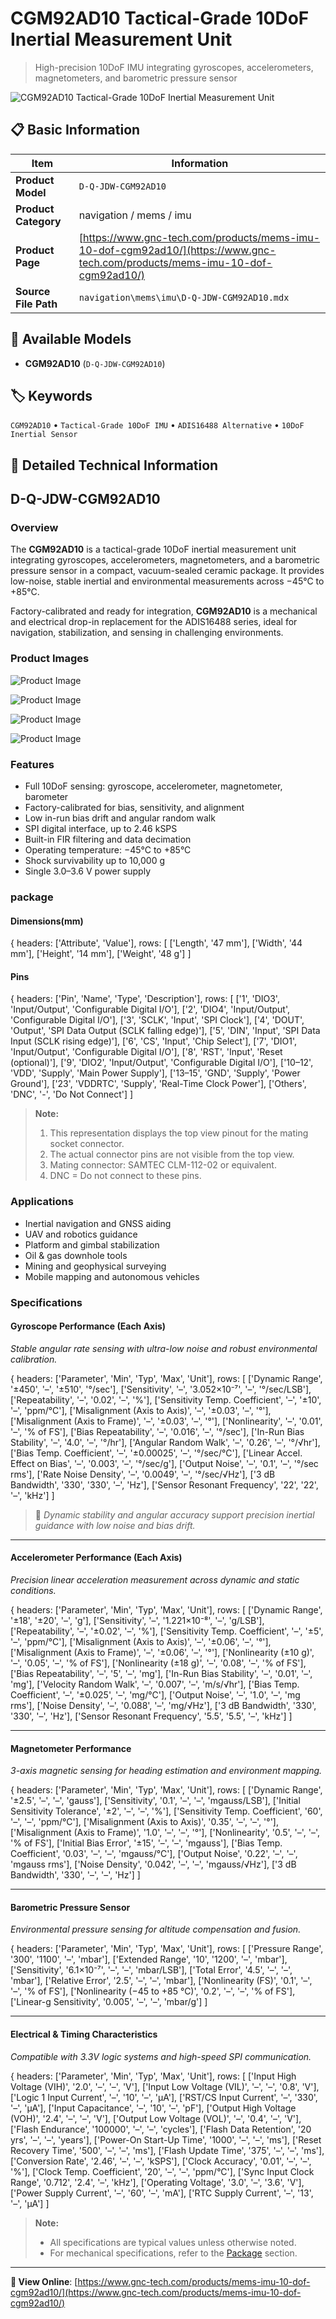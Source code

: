 # CGM92AD10 Tactical-Grade 10DoF Inertial Measurement Unit

> High-precision 10DoF IMU integrating gyroscopes, accelerometers, magnetometers, and barometric pressure sensor

![CGM92AD10 Tactical-Grade 10DoF Inertial Measurement Unit](https://www.gnc-tech.com/products/navigation/mems/imu/D-Q-JDW-CGM92AD10/D-Q-JDW-CGM92AD10.webp)

## 📋 Basic Information

| Item | Information |
|------|------|
| **Product Model** | `D-Q-JDW-CGM92AD10` |
| **Product Category** | navigation / mems / imu |
| **Product Page** | [https://www.gnc-tech.com/products/mems-imu-10-dof-cgm92ad10/](https://www.gnc-tech.com/products/mems-imu-10-dof-cgm92ad10/) |
| **Source File Path** | `navigation\mems\imu\D-Q-JDW-CGM92AD10.mdx` |

## 🔧 Available Models

- **CGM92AD10** (`D-Q-JDW-CGM92AD10`)

## 🏷️ Keywords

`CGM92AD10` • `Tactical-Grade 10DoF IMU` • `ADIS16488 Alternative` • `10DoF Inertial Sensor`

## 📖 Detailed Technical Information

## D-Q-JDW-CGM92AD10

### Overview

The **CGM92AD10** is a tactical-grade 10DoF inertial measurement unit integrating gyroscopes, accelerometers, magnetometers, and a barometric pressure sensor in a compact, vacuum-sealed ceramic package. It provides low-noise, stable inertial and environmental measurements across −45°C to +85°C.

Factory-calibrated and ready for integration, **CGM92AD10** is a mechanical and electrical drop-in replacement for the ADIS16488 series, ideal for navigation, stabilization, and sensing in challenging environments.

### Product Images

![Product Image](https://www.gnc-tech.com/products/navigation/mems/imu/D-Q-JDW-CGM92AD10/D-Q-JDW-CGM92AD10-Slide-01.webp)

![Product Image](https://www.gnc-tech.com/products/navigation/mems/imu/D-Q-JDW-CGM92AD10/D-Q-JDW-CGM92AD10-Slide-02.webp)

![Product Image](https://www.gnc-tech.com/products/navigation/mems/imu/D-Q-JDW-CGM92AD10/D-Q-JDW-CGM92AD10-Slide-03.webp)

![Product Image](https://www.gnc-tech.com/products/navigation/mems/imu/D-Q-JDW-CGM92AD10/D-Q-JDW-CGM92AD10-Slide-04.webp)

### Features

- Full 10DoF sensing: gyroscope, accelerometer, magnetometer, barometer
- Factory-calibrated for bias, sensitivity, and alignment
- Low in-run bias drift and angular random walk
- SPI digital interface, up to 2.46 kSPS
- Built-in FIR filtering and data decimation
- Operating temperature: −45°C to +85°C
- Shock survivability up to 10,000 g
- Single 3.0–3.6 V power supply

### package

#### Dimensions(mm)
<ProductImage
productId="D-Q-JDW-CGM92AD10" 
type="package" 
subType="overview" 
invertMode="light-only" 
/>
<ProductImage 
productId="D-Q-JDW-CGM92AD10" 
type="package" 
subType="dimensions" 
invertMode="light-only" 
/>
    
{
  headers: ['Attribute', 'Value'],
  rows: [
['Length', '47 mm'],
['Width', '44 mm'],
['Height', '14 mm'],
['Weight', '48 g']
  ]

#### Pins
<ProductImage 
productId="D-Q-JDW-CGM92AD10" 
type="package" 
subType="pins" 
invertMode="light-only" 
/>
<ProductImage 
productId="D-Q-JDW-CGM92AD10" 
type="package" 
subType="pin-assignments" 
invertMode="light-only" 
/>
    
{
  headers: ['Pin', 'Name', 'Type', 'Description'],
  rows: [
['1', 'DIO3', 'Input/Output', 'Configurable Digital I/O'],
['2', 'DIO4', 'Input/Output', 'Configurable Digital I/O'],
['3', 'SCLK', 'Input', 'SPI Clock'],
['4', 'DOUT', 'Output', 'SPI Data Output (SCLK falling edge)'],
['5', 'DIN', 'Input', 'SPI Data Input (SCLK rising edge)'],
['6', 'CS', 'Input', 'Chip Select'],
['7', 'DIO1', 'Input/Output', 'Configurable Digital I/O'],
['8', 'RST', 'Input', 'Reset (optional)'],
['9', 'DIO2', 'Input/Output', 'Configurable Digital I/O'],
['10–12', 'VDD', 'Supply', 'Main Power Supply'],
['13–15', 'GND', 'Supply', 'Power Ground'],
['23', 'VDDRTC', 'Supply', 'Real-Time Clock Power'],
['Others', 'DNC', '-', 'Do Not Connect']
  ]

> **Note:**
> 1. This representation displays the top view pinout for the mating socket connector.
> 2. The actual connector pins are not visible from the top view.
> 3. Mating connector: SAMTEC CLM-112-02 or equivalent.
> 4. DNC = Do not connect to these pins.

### Applications

- Inertial navigation and GNSS aiding
- UAV and robotics guidance
- Platform and gimbal stabilization
- Oil & gas downhole tools
- Mining and geophysical surveying
- Mobile mapping and autonomous vehicles

### Specifications

#### Gyroscope Performance (Each Axis)

  _Stable angular rate sensing with ultra-low noise and robust environmental calibration._

  
{
headers: ['Parameter', 'Min', 'Typ', 'Max', 'Unit'],
rows: [
  ['Dynamic Range', '±450', '–', '±510', '°/sec'],
  ['Sensitivity', '–', '3.052×10⁻⁷', '–', '°/sec/LSB'],
  ['Repeatability', '–', '0.02', '–', '%'],
  ['Sensitivity Temp. Coefficient', '–', '±10', '–', 'ppm/°C'],
  ['Misalignment (Axis to Axis)', '–', '±0.03', '–', '°'],
  ['Misalignment (Axis to Frame)', '–', '±0.03', '–', '°'],
  ['Nonlinearity', '–', '0.01', '–', '% of FS'],
  ['Bias Repeatability', '–', '0.016', '–', '°/sec'],
  ['In-Run Bias Stability', '–', '4.0', '–', '°/hr'],
  ['Angular Random Walk', '–', '0.26', '–', '°/√hr'],
  ['Bias Temp. Coefficient', '–', '±0.00025', '–', '°/sec/°C'],
  ['Linear Accel. Effect on Bias', '–', '0.003', '–', '°/sec/g'],
  ['Output Noise', '–', '0.1', '–', '°/sec rms'],
  ['Rate Noise Density', '–', '0.0049', '–', '°/sec/√Hz'],
  ['3 dB Bandwidth', '330', '330', '–', 'Hz'],
  ['Sensor Resonant Frequency', '22', '22', '–', 'kHz']
]

  > 📝 _Dynamic stability and angular accuracy support precision inertial guidance with low noise and bias drift._

  ---

#### Accelerometer Performance (Each Axis)

  _Precision linear acceleration measurement across dynamic and static conditions._

  
{
headers: ['Parameter', 'Min', 'Typ', 'Max', 'Unit'],
rows: [
  ['Dynamic Range', '±18', '±20', '–', 'g'],
  ['Sensitivity', '–', '1.221×10⁻⁸', '–', 'g/LSB'],
  ['Repeatability', '–', '±0.02', '–', '%'],
  ['Sensitivity Temp. Coefficient', '–', '±5', '–', 'ppm/°C'],
  ['Misalignment (Axis to Axis)', '–', '±0.06', '–', '°'],
  ['Misalignment (Axis to Frame)', '–', '±0.06', '–', '°'],
  ['Nonlinearity (±10 g)', '–', '0.05', '–', '% of FS'],
  ['Nonlinearity (±18 g)', '–', '0.08', '–', '% of FS'],
  ['Bias Repeatability', '–', '5', '–', 'mg'],
  ['In-Run Bias Stability', '–', '0.01', '–', 'mg'],
  ['Velocity Random Walk', '–', '0.007', '–', 'm/s/√hr'],
  ['Bias Temp. Coefficient', '–', '±0.025', '–', 'mg/°C'],
  ['Output Noise', '–', '1.0', '–', 'mg rms'],
  ['Noise Density', '–', '0.088', '–', 'mg/√Hz'],
  ['3 dB Bandwidth', '330', '330', '–', 'Hz'],
  ['Sensor Resonant Frequency', '5.5', '5.5', '–', 'kHz']
]

  ---

#### Magnetometer Performance

  _3-axis magnetic sensing for heading estimation and environment mapping._

  
{
headers: ['Parameter', 'Min', 'Typ', 'Max', 'Unit'],
rows: [
  ['Dynamic Range', '±2.5', '–', '–', 'gauss'],
  ['Sensitivity', '0.1', '–', '–', 'mgauss/LSB'],
  ['Initial Sensitivity Tolerance', '±2', '–', '–', '%'],
  ['Sensitivity Temp. Coefficient', '60', '–', '–', 'ppm/°C'],
  ['Misalignment (Axis to Axis)', '0.35', '–', '–', '°'],
  ['Misalignment (Axis to Frame)', '1.0', '–', '–', '°'],
  ['Nonlinearity', '0.5', '–', '–', '% of FS'],
  ['Initial Bias Error', '±15', '–', '–', 'mgauss'],
  ['Bias Temp. Coefficient', '0.03', '–', '–', 'mgauss/°C'],
  ['Output Noise', '0.22', '–', '–', 'mgauss rms'],
  ['Noise Density', '0.042', '–', '–', 'mgauss/√Hz'],
  ['3 dB Bandwidth', '330', '–', '–', 'Hz']
]

  ---

#### Barometric Pressure Sensor

  _Environmental pressure sensing for altitude compensation and fusion._

  
{
headers: ['Parameter', 'Min', 'Typ', 'Max', 'Unit'],
rows: [
  ['Pressure Range', '300', '1100', '–', 'mbar'],
  ['Extended Range', '10', '1200', '–', 'mbar'],
  ['Sensitivity', '6.1×10⁻⁷', '–', '–', 'mbar/LSB'],
  ['Total Error', '4.5', '–', '–', 'mbar'],
  ['Relative Error', '2.5', '–', '–', 'mbar'],
  ['Nonlinearity (FS)', '0.1', '–', '–', '% of FS'],
  ['Nonlinearity (−45 to +85 °C)', '0.2', '–', '–', '% of FS'],
  ['Linear-g Sensitivity', '0.005', '–', '–', 'mbar/g']
]

  ---

#### Electrical & Timing Characteristics

  _Compatible with 3.3V logic systems and high-speed SPI communication._

  
{
headers: ['Parameter', 'Min', 'Typ', 'Max', 'Unit'],
rows: [
  ['Input High Voltage (VIH)', '2.0', '–', '–', 'V'],
  ['Input Low Voltage (VIL)', '–', '–', '0.8', 'V'],
  ['Logic 1 Input Current', '–', '10', '–', 'µA'],
  ['RST/CS Input Current', '–', '330', '–', 'µA'],
  ['Input Capacitance', '–', '10', '–', 'pF'],
  ['Output High Voltage (VOH)', '2.4', '–', '–', 'V'],
  ['Output Low Voltage (VOL)', '–', '0.4', '–', 'V'],
  ['Flash Endurance', '100000', '–', '–', 'cycles'],
  ['Flash Data Retention', '20 yrs', '–', '–', 'years'],
  ['Power-On Start-Up Time', '1000', '–', '–', 'ms'],
  ['Reset Recovery Time', '500', '–', '–', 'ms'],
  ['Flash Update Time', '375', '–', '–', 'ms'],
  ['Conversion Rate', '2.46', '–', '–', 'kSPS'],
  ['Clock Accuracy', '0.01', '–', '–', '%'],
  ['Clock Temp. Coefficient', '20', '–', '–', 'ppm/°C'],
  ['Sync Input Clock Range', '0.712', '2.4', '–', 'kHz'],
  ['Operating Voltage', '3.0', '–', '3.6', 'V'],
  ['Power Supply Current', '–', '60', '–', 'mA'],
  ['RTC Supply Current', '–', '13', '–', 'µA']
]

    
> **Note:**
> - All specifications are typical values unless otherwise noted.
> - For mechanical specifications, refer to the [Package](#package) section.
  

---

**🔗 View Online**: [https://www.gnc-tech.com/products/mems-imu-10-dof-cgm92ad10/](https://www.gnc-tech.com/products/mems-imu-10-dof-cgm92ad10/)
